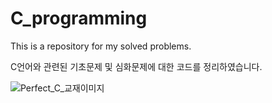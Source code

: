 # C_programming

This is a repository for my solved problems.

C언어와 관련된 기초문제 및 심화문제에 대한 코드를 정리하였습니다.


![Perfect_C_교재이미지](http://image.kyobobook.co.kr/images/book/large/224/l9791185578224.jpg)

